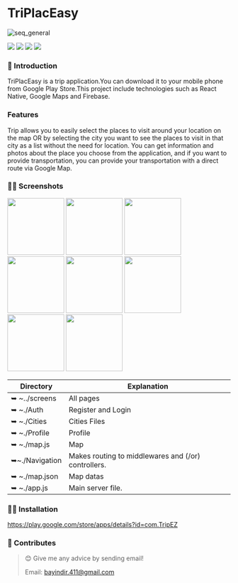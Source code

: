 
# TriPlacEasy
![seq_general](https://play-lh.googleusercontent.com/JziPaYSkpvg9fQguB8FULh1giL06s2yowCcXZEyirjw4bMHV-O5UEmCJQRYHK0kEUw=w240-h480-rw)







![](https://img.shields.io/badge/React%20Native-black?style=for-the-badge&logo=react&logoColor=blue&logoHeigt=40)
![](https://img.shields.io/badge/Firebase-white?logo=firebase&logoColor=yellow)
![](https://img.shields.io/badge/Google%20Maps-blue?logo=google&logoColor=white)
![](https://img.shields.io/badge/JavaScript-F7DF1E?logo=javascript&logoColor=black)


### 🎀 Introduction

TriPlacEasy is a trip application.You can download it to your mobile phone from Google Play Store.This project include technologies such as React Native, Google Maps and Firebase.

### Features

Trip allows you to easily select the places to visit around your location on the map OR by selecting the city you want to see the places to visit in that city as a list without the need for location. You can get information and photos about the place you choose from the application, and if you want to provide transportation, you can provide your transportation with a direct route via Google Map.



### 👨‍💻 Screenshots

<img src="https://user-images.githubusercontent.com/57766774/174497745-3de560e7-946e-4362-8c90-7a6b0b32ebf1.jpg" width="128"/> <img src="https://user-images.githubusercontent.com/57766774/174497746-ae355328-f732-4bbb-9df0-00ebb4e3b981.jpg" width="128"/> <img src="https://user-images.githubusercontent.com/57766774/174497747-f724291c-0368-46ec-b09e-0ae57b0621b4.jpg" width="128"/> <img src="https://user-images.githubusercontent.com/57766774/174497751-55e238c4-0a2b-4aa0-a62e-4512b19f43f2.jpg" width="128"/> <img src="https://user-images.githubusercontent.com/57766774/174497752-28050e13-1507-4dfe-be24-1f682610a1b0.jpg" width="128"/> <img src="https://user-images.githubusercontent.com/57766774/174497748-eda42b12-2c7c-4cf0-82b5-0084c08eb5f5.jpg" width="128"/> <img src="https://user-images.githubusercontent.com/57766774/174497749-dbf362b8-5bfc-46df-99cc-41791fd76cb6.jpg" width="128"/> <img src="https://user-images.githubusercontent.com/57766774/174497750-4760649c-7a72-4465-9cf0-716404a4d0c2.jpg" width="128"/>




| Directory                | Explanation                                                                                |
| ------------------------ | ------------------------------------------------------------------------------------------ |
| ➥ ~../screens           | All pages                         |
| ➥ ~./Auth              |Register and Login        |
| ➥ ~./Cities              |Cities Files                                                                      |
| ➥ ~./Profile            | Profile                                                                                       |
| ➥ ~./map.js            | Map                                                                                       |
| ➥~./Navigation         | Makes routing to middlewares and (/or) controllers.                                        |
| ➥ ~./map.json              | Map datas |
| ➥ ~./app.js              | Main server file.                                                                          |
                                                              




### 👨‍💻 Installation

https://play.google.com/store/apps/details?id=com.TripEZ





### 🤝 Contributes

> 😊 Give me any advice by sending email!
>
> Email: bayindir.411@gmail.com
